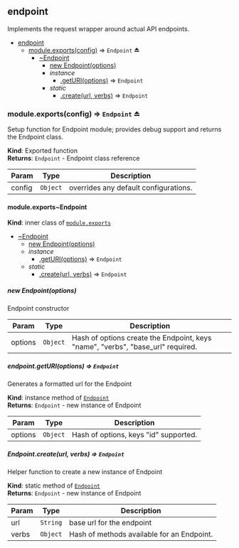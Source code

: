 <a name="module_endpoint"></a>
## endpoint
Implements the request wrapper around actual API endpoints.


* [endpoint](#module_endpoint)
    * [module.exports(config)](#exp_module_endpoint--module.exports) ⇒ <code>Endpoint</code> ⏏
        * [~Endpoint](#module_endpoint--module.exports..Endpoint)
            * [new Endpoint(options)](#new_module_endpoint--module.exports..Endpoint_new)
            * _instance_
                * [.getURI(options)](#module_endpoint--module.exports..Endpoint+getURI) ⇒ <code>Endpoint</code>
            * _static_
                * [.create(url, verbs)](#module_endpoint--module.exports..Endpoint.create) ⇒ <code>Endpoint</code>

<a name="exp_module_endpoint--module.exports"></a>
### module.exports(config) ⇒ <code>Endpoint</code> ⏏
Setup function for Endpoint module; provides debug support and returns
the Endpoint class.

**Kind**: Exported function  
**Returns**: <code>Endpoint</code> - Endpoint class reference  

| Param | Type | Description |
| --- | --- | --- |
| config | <code>Object</code> | overrides any default configurations. |

<a name="module_endpoint--module.exports..Endpoint"></a>
#### module.exports~Endpoint
**Kind**: inner class of <code>[module.exports](#exp_module_endpoint--module.exports)</code>  

* [~Endpoint](#module_endpoint--module.exports..Endpoint)
    * [new Endpoint(options)](#new_module_endpoint--module.exports..Endpoint_new)
    * _instance_
        * [.getURI(options)](#module_endpoint--module.exports..Endpoint+getURI) ⇒ <code>Endpoint</code>
    * _static_
        * [.create(url, verbs)](#module_endpoint--module.exports..Endpoint.create) ⇒ <code>Endpoint</code>

<a name="new_module_endpoint--module.exports..Endpoint_new"></a>
##### new Endpoint(options)
Endpoint constructor


| Param | Type | Description |
| --- | --- | --- |
| options | <code>Object</code> | Hash of options create the Endpoint, keys "name", "verbs", "base_url" required. |

<a name="module_endpoint--module.exports..Endpoint+getURI"></a>
##### endpoint.getURI(options) ⇒ <code>Endpoint</code>
Generates a formatted url for the Endpoint

**Kind**: instance method of <code>[Endpoint](#module_endpoint--module.exports..Endpoint)</code>  
**Returns**: <code>Endpoint</code> - new instance of Endpoint  

| Param | Type | Description |
| --- | --- | --- |
| options | <code>Object</code> | Hash of options, keys "id" supported. |

<a name="module_endpoint--module.exports..Endpoint.create"></a>
##### Endpoint.create(url, verbs) ⇒ <code>Endpoint</code>
Helper function to create a new instance of Endpoint

**Kind**: static method of <code>[Endpoint](#module_endpoint--module.exports..Endpoint)</code>  
**Returns**: <code>Endpoint</code> - new instance of Endpoint  

| Param | Type | Description |
| --- | --- | --- |
| url | <code>String</code> | base url for the endpoint |
| verbs | <code>Object</code> | Hash of methods available for an Endpoint. |

